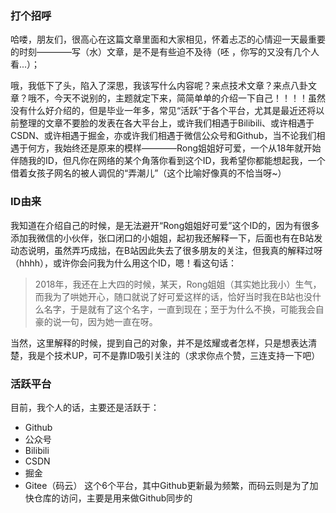 <!--
 * @Description: 
 * @Version: Beata1.0
 * @Autor: 【B站&公众号】Rong姐姐好可爱
 * @Date: 2020-08-31 23:34:33
 * @LastEditors: 【B站&公众号】Rong姐姐好可爱
 * @LastEditTime: 2020-08-31 23:55:57
-->


### 打个招呼
哈喽，朋友们，很高心在这篇文章里面和大家相见，怀着忐忑的心情迎一天最重要的时刻————写（水）文章，是不是有些迫不及待（呸 ，你写的又没有几个人看...）；

哦，我低下了头，陷入了深思，我该写什么内容呢？来点技术文章？来点八卦文章？哦不，今天不说别的，主题就定下来，简简单单的介绍一下自己！！！！虽然没有什么好介绍的，但是毕业一年多，常见“活跃”于各个平台，尤其是最近还将以前整理的文章不要脸的发表在各大平台上，或许我们相遇于Bilibili、或许相遇于CSDN、或许相遇于掘金，亦或许我们相遇于微信公众号和Github，当不论我们相遇于何方，我始终还是原来的模样————Rong姐姐好可爱，一个从18年就开始伴随我的ID，但凡你在网络的某个角落你看到这个ID，我希望你都能想起我，一个借着女孩子网名的被人调侃的“弄潮儿”（这个比喻好像真的不恰当呀~）

### ID由来

我知道在介绍自己的时候，是无法避开“Rong姐姐好可爱”这个ID的，因为有很多添加我微信的小伙伴，张口闭口的小姐姐，起初我还解释一下，后面也有在B站发动态说明，虽然弄巧成拙，在B站因此失去了很多朋友的关注，但我真的解释过呀（hhhh），或许你会问我为什么用这个ID，嗯！看这句话：
> 2018年，我还在上大四的时候，某天，Rong姐姐（其实她比我小）生气，而我为了哄她开心，随口就说了好可爱这样的话，恰好当时我在B站也没什么名字，于是就有了这个名字，一直到现在；至于为什么不换，可能我会自豪的说一句，因为她一直在呀。

当然，这里解释的时候，提到自己的对象，并不是炫耀或者怎样，只是想表达清楚，我是个技术UP，可不是靠ID吸引关注的（求求你点个赞，三连支持一下吧）


### 活跃平台

目前，我个人的话，主要还是活跃于：
- Github
- 公众号
- Bilibili
- CSDN
- 掘金
- Gitee（码云）
这个6个平台，其中Github更新最为频繁，而码云则是为了加快仓库的访问，主要是用来做Github同步的
